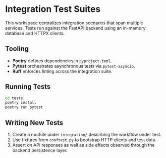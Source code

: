 # Integration Test Suites

This workspace centralizes integration scenarios that span multiple services. Tests run against the FastAPI backend using an in-memory database and HTTPX clients.

## Tooling
- **Poetry** defines dependencies in `pyproject.toml`.
- **Pytest** orchestrates asynchronous tests via `pytest-asyncio`.
- **Ruff** enforces linting across the integration suite.

## Running Tests
```bash
cd tests
poetry install
poetry run pytest
```

## Writing New Tests
1. Create a module under `integration/` describing the workflow under test.
2. Use fixtures from `conftest.py` to bootstrap HTTP clients and test data.
3. Assert on API responses as well as side effects observed through the backend persistence layer.
